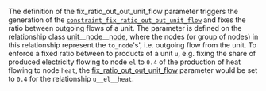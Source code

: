 The definition of the fix\_ratio\_out\_out\_unit\_flow parameter triggers the generation of the [`constraint_fix_ratio_out_out_unit_flow`](#Fixed-ratio-between-output-and-output-unit-flows) and fixes the ratio between outgoing flows of a unit. The parameter is defined on the relationship class [unit\_\_node\_\_node](@ref), where the nodes (or group of nodes) in this relationship represent the `to_node`'s', i.e. outgoing flow from the unit.
To enforce a fixed ratio between to products of a unit `u`, e.g. fixing the share of produced electricity flowing to node `el`  to `0.4` of the production of heat flowing to node `heat`, the [fix\_ratio\_out\_out\_unit\_flow](@ref) parameter would be set to `0.4` for the relationship `u__el__heat`.
